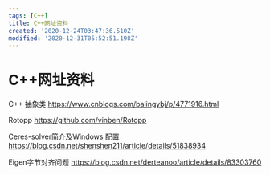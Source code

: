 ```yaml
---
tags: [C++]
title: C++网址资料
created: '2020-12-24T03:47:36.510Z'
modified: '2020-12-31T05:52:51.198Z'
---
```


# C++网址资料

C++ 抽象类
https://www.cnblogs.com/balingybj/p/4771916.html

Rotopp
https://github.com/vinben/Rotopp

Ceres-solver简介及Windows 配置
https://blog.csdn.net/shenshen211/article/details/51838934

Eigen字节对齐问题
https://blog.csdn.net/derteanoo/article/details/83303760


